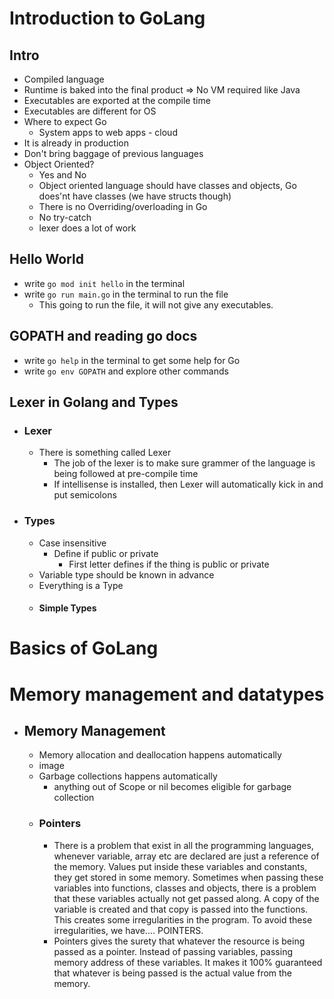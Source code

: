 # Introduction to GoLang

## Intro

- Compiled language
- Runtime is baked into the final product => No VM required like Java
- Executables are exported at the compile time
- Executables are different for OS
- Where to expect Go
  - System apps to web apps - cloud
- It is already in production
- Don't bring baggage of previous languages
- Object Oriented?
  - Yes and No
  - Object oriented language should have classes and objects, Go does'nt have classes (we have structs though)
  - There is no Overriding/overloading in Go
  - No try-catch
  - lexer does a lot of work

## Hello World

- write `go mod init hello` in the terminal
- write `go run main.go` in the terminal to run the file
  - This going to run the file, it will not give any executables.

## GOPATH and reading go docs

- write `go help` in the terminal to get some help for Go
- write `go env GOPATH` and explore other commands

## Lexer in Golang and Types

- ### Lexer
  - There is something called Lexer
    - The job of the lexer is to make sure grammer of the language is being followed at pre-compile time
    - If intellisense is installed, then Lexer will automatically kick in and put semicolons
- ### Types
  - Case insensitive
    - Define if public or private
      - First letter defines if the thing is public or private
  - Variable type should be known in advance
  - Everything is a Type
  - #### Simple Types

# Basics of GoLang

# Memory management and datatypes

- ## Memory Management
  - Memory allocation and deallocation happens automatically
  - image
  - Garbage collections happens automatically
    - anything out of Scope or nil becomes eligible for garbage collection
  - ### Pointers
    - There is a problem that exist in all the programming languages, whenever variable, array etc are declared are just a reference of the memory. Values put inside these variables and constants, they get stored in some memory. Sometimes when passing these variables into functions, classes and objects, there is a problem that these variables actually not get passed along. A copy of the variable is created and that copy is passed into the functions. This creates some irregularities in the program. To avoid these irregularities, we have.... POINTERS.
    - Pointers gives the surety that whatever the resource is being passed as a pointer. Instead of passing variables, passing memory address of these variables. It makes it 100% guaranteed that whatever is being passed is the actual value from the memory.
